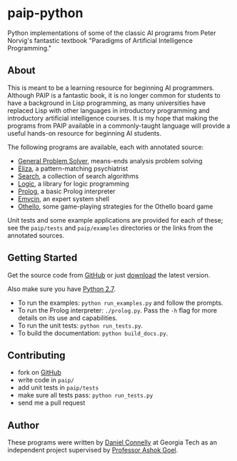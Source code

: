 paip-python
===========

Python implementations of some of the classic AI programs from Peter Norvig's
fantastic textbook "Paradigms of Artificial Intelligence Programming."

About
-----

This is meant to be a learning resource for beginning AI programmers.  Although
PAIP is a fantastic book, it is no longer common for students to have a
background in Lisp programming, as many universities have replaced Lisp with
other languages in introductory programming and introductory artificial
intelligence courses.  It is my hope that making the programs from PAIP
available in a commonly-taught language will provide a useful hands-on resource
for beginning AI students.

The following programs are available, each with annotated source:

- [General Problem Solver][GPS], means-ends analysis problem solving
- [Eliza][], a pattern-matching psychiatrist
- [Search][], a collection of search algorithms
- [Logic][], a library for logic programming
- [Prolog][], a basic Prolog interpreter
- [Emycin][], an expert system shell
- [Othello][], some game-playing strategies for the Othello board game

Unit tests and some example applications are provided for each of these; see the
`paip/tests` and `paip/examples` directories or the links from the annotated
sources.

[GPS]: http://dhconnelly.github.com/paip-python/docs/paip/gps.html
[Eliza]: http://dhconnelly.github.com/paip-python/docs/paip/eliza.html
[Search]: http://dhconnelly.github.com/paip-python/docs/paip/search.html
[Logic]: http://dhconnelly.github.com/paip-python/docs/paip/logic.html
[Prolog]: http://dhconnelly.github.com/paip-python/docs/prolog.html
[Emycin]: http://dhconnelly.github.com/paip-python/docs/paip/emycin.html
[Othello]: http://dhconnelly.github.com/paip-python/docs/paip/othello.html

Getting Started
---------------

Get the source code from [GitHub](https://github.com/dhconnelly/paip-python) or
just [download](https://github.com/dhconnelly/paip-python/zipball/master) the
latest version.

Also make sure you have [Python 2.7](http://python.org/download/releases).

- To run the examples: `python run_examples.py` and follow the prompts.
- To run the Prolog interpreter: `./prolog.py`.  Pass the `-h` flag for more
  details on its use and capabilities.
- To run the unit tests: `python run_tests.py`.
- To build the documentation: `python build_docs.py`.

Contributing
------------

- fork on [GitHub](https://github.com/dhconnelly/paip-python)
- write code in `paip/`
- add unit tests in `paip/tests`
- make sure all tests pass: `python run_tests.py`
- send me a pull request

Author
------

These programs were written by [Daniel Connelly](http://dhconnelly.com) at
Georgia Tech as an independent project supervised by [Professor Ashok
Goel](http://home.cc.gatech.edu/dil/3).
